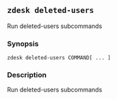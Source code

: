 ## `zdesk deleted-users`

Run deleted-users subcommands

### Synopsis

    zdesk deleted-users COMMAND[ ... ]

### Description

Run deleted-users subcommands

